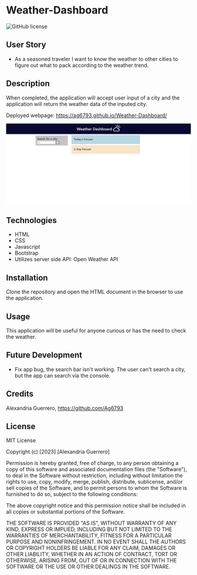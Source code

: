 # Weather-Dashboard
![GitHub license](https://img.shields.io/badge/license-MIT-red.svg)

## User Story
* As a seasoned traveler I want to know the weather to other cities to figure out what to pack according to the weather trend.

## Description
When completed, the application will accept user input of a city and the application will return the weather data of the inputed city.


Deployed webpage: https://ag6793.github.io/Weather-Dashboard/

![Screenshot_9_15](./assets/images/screenshot.jpg)

## Technologies
* HTML 
* CSS 
* Javascript
* Bootstrap
* Utilizes server side API: Open Weather API

## Installation
Clone the repository and open the HTML document in the browser to use the application.

## Usage
This application will be useful for anyone curious or has the need to check the weather.

## Future Development
* Fix app bug, the search bar isn't working. The user can't search a city, but the app can search via the console.

## Credits
Alexandria Guerrero, https://github.com/Ag6793

## License

MIT License

Copyright (c) [2023] [Alexandria Guerrero]

Permission is hereby granted, free of charge, to any person obtaining a copy
of this software and associated documentation files (the "Software"), to deal
in the Software without restriction, including without limitation the rights
to use, copy, modify, merge, publish, distribute, sublicense, and/or sell
copies of the Software, and to permit persons to whom the Software is
furnished to do so, subject to the following conditions:

The above copyright notice and this permission notice shall be included in all
copies or substantial portions of the Software.

THE SOFTWARE IS PROVIDED "AS IS", WITHOUT WARRANTY OF ANY KIND, EXPRESS OR
IMPLIED, INCLUDING BUT NOT LIMITED TO THE WARRANTIES OF MERCHANTABILITY,
FITNESS FOR A PARTICULAR PURPOSE AND NONINFRINGEMENT. IN NO EVENT SHALL THE
AUTHORS OR COPYRIGHT HOLDERS BE LIABLE FOR ANY CLAIM, DAMAGES OR OTHER
LIABILITY, WHETHER IN AN ACTION OF CONTRACT, TORT OR OTHERWISE, ARISING FROM,
OUT OF OR IN CONNECTION WITH THE SOFTWARE OR THE USE OR OTHER DEALINGS IN THE
SOFTWARE.